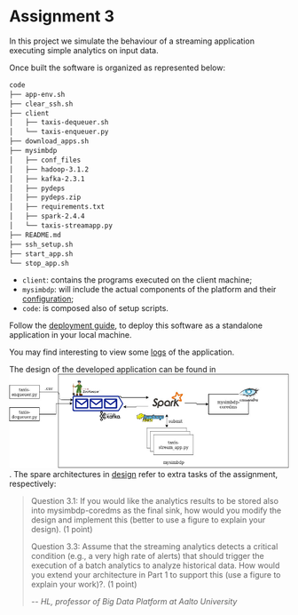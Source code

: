 # Assignment 3

In this project we simulate the behaviour of a streaming application executing simple analytics on input data. 

Once built the software is organized as represented below:

```bash
code
├── app-env.sh
├── clear_ssh.sh
├── client
│   ├── taxis-dequeuer.sh
│   └── taxis-enqueuer.py
├── download_apps.sh
├── mysimbdp
│   ├── conf_files
│   ├── hadoop-3.1.2
│   ├── kafka-2.3.1
│   ├── pydeps
│   ├── pydeps.zip
│   ├── requirements.txt
│   ├── spark-2.4.4
│   └── taxis-streamapp.py
├── README.md
├── ssh_setup.sh
├── start_app.sh
└── stop_app.sh
```

* `client`: contains the programs executed on the client machine;
* `mysimbdp`: will include the actual components of the platform and their [configuration](code/mysimbdp/conf_files);
* `code`: is composed also of setup scripts.

Follow the [deployment guide](code/README-deployment.md), to deploy this software as a standalone application in your local machine. 

You may find interesting to view some [logs](logs/2.4/spark-logs) of the application.

The design of the developed application can be found in ![](design/design_1.jpg). The spare architectures in [design](design) refer to extra tasks of the assignment, respectively:

> Question 3.1:
> If you would like the analytics results to be stored also into mysimbdp-coredms as the final sink, how would you modify the design and implement this (better to use a figure to explain your design). (1 point)
>
> Question 3.3:
> Assume that the streaming analytics detects a critical condition (e.g., a very high rate of alerts) that should trigger the execution of a batch analytics to analyze historical data. How would you extend your architecture in Part 1 to support this (use a figure to explain your work)?. (1 point)
>
> -- <cite>HL, professor of Big Data Platform at Aalto University<cite>

